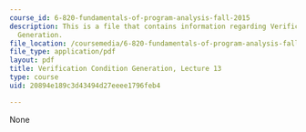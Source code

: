 ```yaml
---
course_id: 6-820-fundamentals-of-program-analysis-fall-2015
description: This is a file that contains information regarding Verification Condition
  Generation.
file_location: /coursemedia/6-820-fundamentals-of-program-analysis-fall-2015/20894e189c3d43494d27eeee1796feb4_MIT6_820F15_L13.pdf
file_type: application/pdf
layout: pdf
title: Verification Condition Generation, Lecture 13
type: course
uid: 20894e189c3d43494d27eeee1796feb4

---
```

None